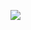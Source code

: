 ![](https://github-readme-stats.vercel.app/api?username=xaitax&theme=dark&hide_border=false&include_all_commits=true&count_private=true)

